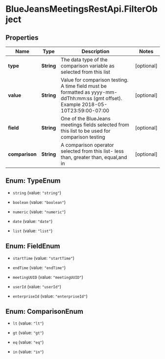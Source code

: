 # BlueJeansMeetingsRestApi.FilterObject

## Properties
Name | Type | Description | Notes
------------ | ------------- | ------------- | -------------
**type** | **String** | The data type of the comparison variable as selected from this list | [optional] 
**value** | **String** | Value for comparison testing.  A time field must be formatted as yyyy-mm-ddThh:mm:ss (gmt offset). Example 2018-05-10T23:59:00-07:00 | [optional] 
**field** | **String** | One of the BlueJeans meetings fields selected from this list to be used for comparison testing | [optional] 
**comparison** | **String** | A comparison operator selected from this list- less than, greater than, equal,and in | [optional] 


<a name="TypeEnum"></a>
## Enum: TypeEnum


* `string` (value: `"string"`)

* `boolean` (value: `"boolean"`)

* `numeric` (value: `"numeric"`)

* `date` (value: `"date"`)

* `list` (value: `"list"`)




<a name="FieldEnum"></a>
## Enum: FieldEnum


* `startTime` (value: `"startTime"`)

* `endTime` (value: `"endTime"`)

* `meetingUUID` (value: `"meetingUUID"`)

* `userId` (value: `"userId"`)

* `enterpriseId` (value: `"enterpriseId"`)




<a name="ComparisonEnum"></a>
## Enum: ComparisonEnum


* `lt` (value: `"lt"`)

* `gt` (value: `"gt"`)

* `eq` (value: `"eq"`)

* `in` (value: `"in"`)





